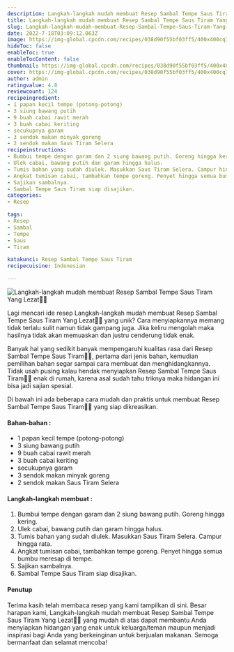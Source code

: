```yaml
---
description: Langkah-langkah mudah membuat Resep Sambal Tempe Saus Tiram Yang Lezat"
title: Langkah-langkah mudah membuat Resep Sambal Tempe Saus Tiram Yang Lezat
slug: Langkah-langkah-mudah-membuat-Resep-Sambal-Tempe-Saus-Tiram-Yang-Lezat
date: 2022-7-18T03:09:12.063Z
image: https://img-global.cpcdn.com/recipes/038d90f55bf03ff5/400x400cq70/photo.jpg
hideToc: false
enableToc: true
enableTocContent: false
thumbnail: https://img-global.cpcdn.com/recipes/038d90f55bf03ff5/400x400cq70/photo.jpg
cover: https://img-global.cpcdn.com/recipes/038d90f55bf03ff5/400x400cq70/photo.jpg
author: admin
ratingvalue: 4.8
reviewcount: 124
recipeingredient:
- 1 papan kecil tempe (potong-potong)
- 3 siung bawang putih
- 9 buah cabai rawit merah
- 3 buah cabai keriting
- secukupnya garam
- 3 sendok makan minyak goreng
- 2 sendok makan Saus Tiram Selera
recipeinstructions:
- Bumbui tempe dengan garam dan 2 siung bawang putih. Goreng hingga kering.
- Ulek cabai, bawang putih dan garam hingga halus.
- Tumis bahan yang sudah diulek. Masukkan Saus Tiram Selera. Campur hingga rata.
- Angkat tumisan cabai, tambahkan tempe goreng. Penyet hingga semua bumbu meresap di tempe.
- Sajikan sambalnya.
- Sambal Tempe Saus Tiram siap disajikan.
categories:
- Resep

tags:
- Resep
- Sambal
- Tempe
- Saus
- Tiram

katakunci: Resep Sambal Tempe Saus Tiram
recipecuisine: Indonesian

---
```


![Langkah-langkah mudah membuat Resep Sambal Tempe Saus Tiram Yang Lezat👩‍🍳](https://img-global.cpcdn.com/recipes/038d90f55bf03ff5/400x400cq70/photo.jpg)

Lagi mencari ide resep Langkah-langkah mudah membuat Resep Sambal Tempe Saus Tiram Yang Lezat👩‍🍳 yang unik? Cara menyiapkannya memang tidak terlalu sulit namun tidak gampang juga. Jika keliru mengolah maka hasilnya tidak akan memuaskan dan justru cenderung tidak enak.

Banyak hal yang sedikit banyak mempengaruhi kualitas rasa dari Resep Sambal Tempe Saus Tiram👩‍🍳, pertama dari jenis bahan, kemudian pemilihan bahan segar sampai cara membuat dan menghidangkannya. Tidak usah pusing kalau hendak menyiapkan Resep Sambal Tempe Saus Tiram👩‍🍳 enak di rumah, karena asal sudah tahu triknya maka hidangan ini bisa jadi sajian spesial.

Di bawah ini ada beberapa cara mudah dan praktis untuk membuat Resep Sambal Tempe Saus Tiram👩‍🍳 yang siap dikreasikan.

<!--inarticleads1-->

#### Bahan-bahan :

- 1 papan kecil tempe (potong-potong)
- 3 siung bawang putih
- 9 buah cabai rawit merah
- 3 buah cabai keriting
- secukupnya garam
- 3 sendok makan minyak goreng
- 2 sendok makan Saus Tiram Selera

<!--inarticleads2-->

#### Langkah-langkah membuat :

1. Bumbui tempe dengan garam dan 2 siung bawang putih. Goreng hingga kering.
1. Ulek cabai, bawang putih dan garam hingga halus.
1. Tumis bahan yang sudah diulek. Masukkan Saus Tiram Selera. Campur hingga rata.
1. Angkat tumisan cabai, tambahkan tempe goreng. Penyet hingga semua bumbu meresap di tempe.
1. Sajikan sambalnya.
1. Sambal Tempe Saus Tiram siap disajikan.

#### Penutup

Terima kasih telah membaca resep yang kami tampilkan di sini. Besar harapan kami, Langkah-langkah mudah membuat Resep Sambal Tempe Saus Tiram Yang Lezat👩‍🍳 yang mudah di atas dapat membantu Anda menyiapkan hidangan yang enak untuk keluarga/teman maupun menjadi inspirasi bagi Anda yang berkeinginan untuk berjualan makanan. Semoga bermanfaat dan selamat mencoba!